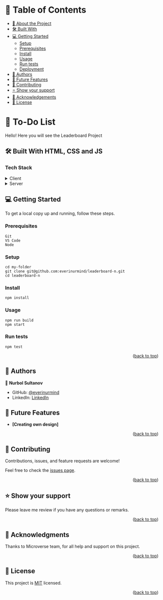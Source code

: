 # 📗 Table of Contents

- [📖 About the Project](#about-project)
- [🛠 Built With](#built-with)
- [💻 Getting Started](#getting-started)
  - [Setup](#setup)
  - [Prerequisites](#prerequisites)
  - [Install](#install)
  - [Usage](#usage)
  - [Run tests](#run-tests)
  - [Deployment](#triangular_flag_on_post-deployment)
- [👥 Authors](#author)
- [🔭 Future Features](#future-features)
- [🤝 Contributing](#contributing)
- [⭐️ Show your support](#support)
- [🙏 Acknowledgements](#acknowledgements)
- [📝 License](#license)

# 📖 To-Do List <a name="about-project"></a>

Hello! Here you will see the Leaderboard Project

## 🛠 Built With HTML, CSS and JS <a name="built-with"></a>

### Tech Stack <a name="tech-stack"></a>

<details>
  <summary>Client</summary>
  <ul>
    <li><a href="https://code.visualstudio.com/">Visual Studio Code</a></li>
  </ul>
</details>

<details>
  <summary>Server</summary>
  <ul>
    <li><a href="https://github.com/">GitHub</a></li>
  </ul>
</details>

## 💻 Getting Started <a name="getting-started"></a>

To get a local copy up and running, follow these steps.

### Prerequisites
```
Git
VS Code
Node
```

### Setup
```
cd my-folder
git clone git@github.com:everinurmind/leaderboard-n.git
cd leaderboard-n
```
### Install
```
npm install
```
### Usage
```
npm run build
npm start
```
### Run tests
```
npm test
```

<p align="right">(<a href="#readme-top">back to top</a>)</p>

## 👥 Authors <a name="author"></a>

👤 **Nurbol Sultanov**

- GitHub: [@everinurmind](https://github.com/everinurmind)
- LinkedIn: [LinkedIn](https://www.linkedin.com/in/everinurmind)

## 🔭 Future Features <a name="future-features"></a>

- **[Creating own design]**

<p align="right">(<a href="#readme-top">back to top</a>)</p>


## 🤝 Contributing <a name="contributing"></a>

Contributions, issues, and feature requests are welcome!

Feel free to check the [issues page](https://github.com/everinurmind/leaderboard-n/issues).

<p align="right">(<a href="#readme-top">back to top</a>)</p>

## ⭐️ Show your support <a name="support"></a>

Please leave me review if you have any questions or remarks.

<p align="right">(<a href="#readme-top">back to top</a>)</p>


## 🙏 Acknowledgments <a name="acknowledgements"></a>

Thanks to Microverse team, for all help and support on this project.

<p align="right">(<a href="#readme-top">back to top</a>)</p>

## 📝 License <a name="license"></a>

This project is [MIT](LICENSE) licensed.

<p align="right">(<a href="#readme-top">back to top</a>)</p>
